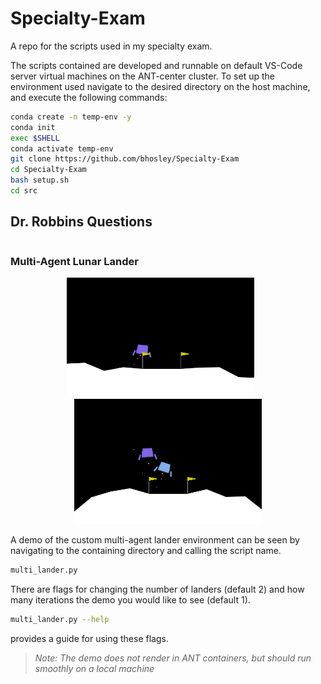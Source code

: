 # Specialty-Exam

A repo for the scripts used in my specialty exam.

The scripts contained are developed and runnable on default VS-Code server
virtual machines on the ANT-center cluster. To set up the environment used
navigate to the desired directory on the host machine, and execute the
following commands:

```bash
conda create -n temp-env -y
conda init
exec $SHELL
conda activate temp-env
git clone https://github.com/bhosley/Specialty-Exam
cd Specialty-Exam
bash setup.sh
cd src
```

## Dr. Robbins Questions

```bash

```

### Multi-Agent Lunar Lander

<!-- markdownlint-disable MD033 -->
<p align="middle">
    <img src="figures/single_lander.png" alt="Single Lander" width="300" />
    &nbsp; &nbsp; &nbsp;
    <img src="figures/dual_lander.png" alt="Two Landers" width="300" />
</p>

A demo of the custom multi-agent lander environment can be seen by navigating to the containing directory and calling the script name.

```bash
multi_lander.py
```

There are flags for changing the number of landers (default 2) and how
many iterations the demo you would like to see (default 1).

```bash
multi_lander.py --help
```

provides a guide for using these flags.
>*Note: The demo does not render in ANT containers, but should run smoothly on*
>*a local machine*
